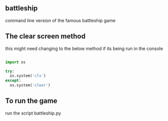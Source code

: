 ## battleship
command line version of the famous battleship game

## The clear screen method 
  this might need changing to the below method if its being run in the console

  ```python

  import os

  try:
  	os.system('cls')
  except:
  	os.system('clear')

  ```

## To run the game
   run the script battleship.py


